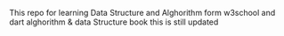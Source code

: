 This repo for learning Data Structure and Alghorithm form w3school and dart alghorithm & data Structure book
this is still updated
